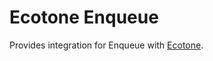# Ecotone Enqueue

Provides integration for Enqueue with [Ecotone](https://github.com/ecotoneframework/ecotone).
